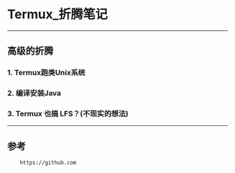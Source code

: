 # Termux_折腾笔记

------
## 高级的折腾

### **1. Termux跑类Unix系统**

### **2. 编译安装Java**

### **3. Termux 也搞 LFS？(不现实的想法)**


------
## 参考
```
    https://github.com
```

